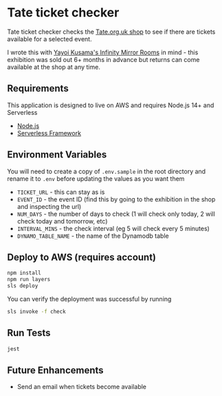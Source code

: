 # Tate ticket checker

Tate ticket checker checks the [Tate.org.uk shop](https://shop.tate.org.uk) to see if there are tickets available for a selected event.

I wrote this with [Yayoi Kusama's Infinity Mirror Rooms](https://www.tate.org.uk/whats-on/tate-modern/exhibition/yayoi-kusama-infinity-mirror-rooms) in mind - this exhibition was sold out 6+ months in advance but returns can come available at the shop at any time.

## Requirements

This application is designed to live on AWS and requires Node.js 14+ and Serverless

- [Node.js](https://nodejs.org)
- [Serverless Framework](https://www.serverless.com/)

## Environment Variables

You will need to create a copy of `.env.sample` in the root directory and rename it to `.env` before updating the values as you want them

- `TICKET_URL` - this can stay as is
- `EVENT_ID` - the event ID (find this by going to the exhibition in the shop and inspecting the url)
- `NUM_DAYS` - the number of days to check (1 will check only today, 2 will check today and tomorrow, etc)
- `INTERVAL_MINS` - the check interval (eg 5 will check every 5 minutes)
- `DYNAMO_TABLE_NAME` - the name of the Dynamodb table

## Deploy to AWS (requires account)

```bash
npm install
npm run layers
sls deploy
```

You can verify the deployment was successful by running

```bash
sls invoke -f check
```

## Run Tests

```bash
jest
```

## Future Enhancements

- Send an email when tickets become available
